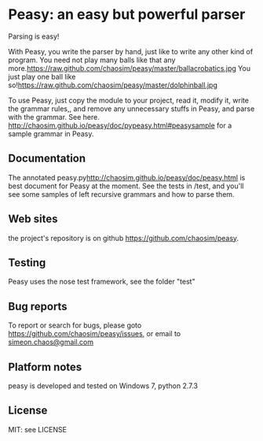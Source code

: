 Peasy: an easy but powerful parser
==============================================
Parsing is easy!

With Peasy, you write the parser by hand, just like to write any other kind of program.
You need not play many balls like that any more.<https://raw.github.com/chaosim/peasy/master/ballacrobatics.jpg>
You just play one ball like so!<https://raw.github.com/chaosim/peasy/master/dolphinball.jpg>

To use Peasy, just copy the module to your project, read it, modify it, write the grammar rules,, and remove any unnecessary
stuffs in Peasy, and parse with the grammar.
See here. <http://chaosim.github.io/peasy/doc/pypeasy.html#peasysample> for a sample grammar in Peasy.

Documentation
----------------
The annotated peasy.py<http://chaosim.github.io/peasy/doc/peasy.html> is best document for Peasy at the moment.
See the tests in /test, and you'll see some samples of left recursive grammars and how to parse them.

Web sites
-------------
the project's repository is on github <https://github.com/chaosim/peasy>.

Testing
-------------
Peasy uses the nose test framework, see the folder "test"

Bug reports
---------------
To report or search for bugs, please goto <https://github.com/chaosim/peasy/issues>, or email to simeon.chaos@gmail.com

Platform notes
-----------------
peasy is developed and tested on Windows 7, python 2.7.3

License
---------------
MIT: see LICENSE

